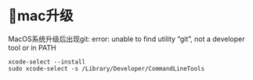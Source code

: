 # mac升级
MacOS系统升级后出现git: error: unable to find utility “git”, not a developer tool or in PATH

```
xcode-select --install
sudo xcode-select -s /Library/Developer/CommandLineTools
```
